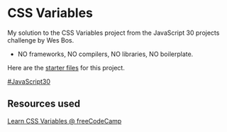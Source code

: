 # CSS Variables
My solution to the CSS Variables project from the JavaScript 30 projects challenge by Wes Bos. 
-	NO frameworks, NO compilers, NO libraries, NO boilerplate.

Here are the [starter files](https://github.com/wesbos/JavaScript30/tree/master/03%20-%20CSS%20Variables) for this project.

[#JavaScript30](https://javascript30.com/)

## Resources used

[Learn CSS Variables @ freeCodeCamp](https://medium.freecodecamp.org/learn-css-variables-in-5-minutes-80cf63b4025d)
